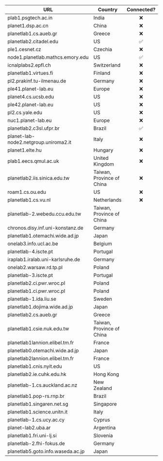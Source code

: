 | URL                                   | Country                   | Connected? |
| ------------------------------------- | ------------------------- | :--------: |
| plab1.psgtech.ac.in                   | India                     |     ❌      |
| planet1.dsp.ac.cn                     | China                     |     ❌      |
| planetlab1.cs.aueb.gr                 | Greece                    |     ❌      |
| planetlab2.citadel.edu                | US                        |     ✅      |
| ple1.cesnet.cz                        | Czechia                   |     ❌      |
| node1.planetlab.mathcs.emory.edu      | US                        |     ✅      |
| icnalplabs2.epfl.ch                   | Switzerland               |     ❌      |
| planetlab1.virtues.fi                 | Finland                   |     ❌      |
| pl2.prakinf.tu-ilmenau.de             | Germany                   |     ❌      |
| ple41.planet-lab.eu                   | Europe                    |     ❌      |
| planet4.cs.ucsb.edu                   | US                        |     ❌      |
| ple42.planet-lab.eu                   | US                        |     ❌      |
| pl2.cs.yale.edu                       | US                        |     ❌      |
| nuc1.planet-lab.eu                    | Europe                    |     ❌      |
| planetlab2.c3sl.ufpr.br               | Brazil                    |     ✅      |
| planet-lab-node2.netgroup.uniroma2.it | Italy                     |     ❌      |
| planet1.elte.hu                       | Hungary                   |     ❌      |
| plab1.eecs.qmul.ac.uk                 | United Kingdom            |     ❌      |
| planetlab2.iis.sinica.edu.tw          | Taiwan, Province of China |     ❌      |
| roam1.cs.ou.edu                       | US                        |     ❌      |
| planetlab1.cs.vu.nl                   | Netherlands               |     ❌      |
| planetlab-2.webedu.ccu.edu.tw         | Taiwan, Province of China |
| chronos.disy.inf.uni-konstanz.de      | Germany                   |
| planetlab1.otemachi.wide.ad.jp        | Japan                     |
| onelab3.info.ucl.ac.be                | Belgium                   |
| planetlab-4.iscte.pt                  | Portugal                  |
| iraplab1.iralab.uni-karlsruhe.de      | Germany                   |
| onelab2.warsaw.rd.tp.pl               | Poland                    |
| planetlab-3.iscte.pt                  | Portugal                  |
| planetlab2.ci.pwr.wroc.pl             | Poland                    |
| planetlab1.ci.pwr.wroc.pl             | Poland                    |
| planetlab-1.ida.liu.se                | Sweden                    |
| planetlab1.dojima.wide.ad.jp          | Japan                     |
| planetlab2.cs.aueb.gr                 | Greece                    |
| planetlab1.csie.nuk.edu.tw            | Taiwan, Province of China |
| planetlab1lannion.elibel.tm.fr        | France                    |
| planetlab0.otemachi.wide.ad.jp        | Japan                     |
| planetlab2lannion.elibel.tm.fr        | France                    |
| planetlab1.cnis.nyit.edu              | US                        |
| planetlab2.ie.cuhk.edu.hk             | Hong Kong                 |
| planetlab-1.cs.auckland.ac.nz         | New Zealand               |
| planetlab1.pop-rs.rnp.br              | Brazil                    |
| planetlab1.singaren.net.sg            | Singapore                 |
| planetlab1.science.unitn.it           | Italy                     |
| planetlab-1.cs.ucy.ac.cy              | Cyprus                    |
| planet-lab2.uba.ar                    | Argentina                 |
| planetlab1.fri.uni-lj.si              | Slovenia                  |
| planetlab-2.fhi-fokus.de              | Germany                   |
| planetlab5.goto.info.waseda.ac.jp     | Japan                     |